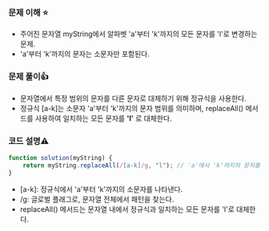 ### 문제 이해 ⭐
+ 주어진 문자열 myString에서 알파벳 'a'부터 'k'까지의 모든 문자를 'l'로 변경하는 문제.
+ 'a'부터 'k'까지의 문자는 소문자만 포함된다.
### 문제 풀이👍
+ 문자열에서 특정 범위의 문자를 다른 문자로 대체하기 위해 정규식을 사용한다.
+ 정규식 [a-k]는 소문자 'a'부터 'k'까지의 문자 범위를 의미하며, replaceAll() 메서드를 사용하여 일치하는 모든 문자를 **'l'** 로 대체한다.
### 코드 설명⚠️

```javascript
function solution(myString) {
    return myString.replaceAll(/[a-k]/g, "l"); // 'a'에서 'k'까지의 문자를 'l'로 대체
}
```
+ [a-k]: 정규식에서 'a'부터 'k'까지의 소문자를 나타낸다.
+ /g: 글로벌 플래그로, 문자열 전체에서 패턴을 찾는다.
+ replaceAll() 메서드는 문자열 내에서 정규식과 일치하는 모든 문자를 'l'로 대체한다.
